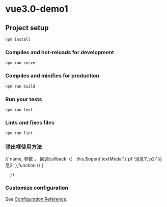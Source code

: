 # vue3.0-demo1

## Project setup
```
npm install
```

### Compiles and hot-reloads for development
```
npm run serve
```

### Compiles and minifies for production
```
npm run build
```

### Run your tests
```
npm run test
```

### Lints and fixes files
```
npm run lint
```
### 弹出框使用方法
 //  name, 参数 ， 回调callback（）
 this.$open('textModal',{
        p1:'消息1',
        p2:'消息2'
      },function () {

      })

### Customize configuration
See [Configuration Reference](https://cli.vuejs.org/config/).
